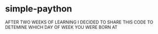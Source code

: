 # simple-paython
AFTER TWO WEEKS OF LEARNING I DECIDED TO SHARE THIS CODE TO DETEMINE WHICH DAY OF WEEK YOU WERE BORN AT 
